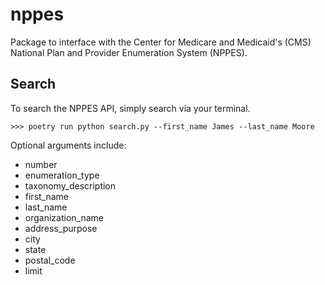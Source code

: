 # nppes

Package to interface with the Center for Medicare and Medicaid's (CMS) National Plan and Provider Enumeration System (NPPES).

## Search

To search the NPPES API, simply search via your terminal.

    >>> poetry run python search.py --first_name James --last_name Moore

Optional arguments include:

- number
- enumeration_type
- taxonomy_description
- first_name
- last_name
- organization_name
- address_purpose
- city
- state
- postal_code
- limit
